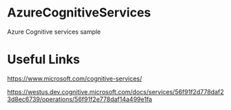 # AzureCognitiveServices
Azure Cognitive services sample

# Useful Links
https://www.microsoft.com/cognitive-services/ 

https://westus.dev.cognitive.microsoft.com/docs/services/56f91f2d778daf23d8ec6739/operations/56f91f2e778daf14a499e1fa




